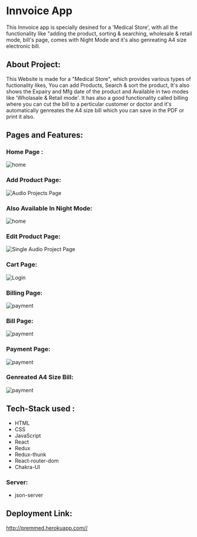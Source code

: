
# Innvoice App 
This Innvoice app is specially  desined for a 'Medical Store', with all the functionality like "adding the product, sorting & searching, wholesale & retail mode, bill's page, comes with Night Mode and it's also genreating A4 size electronic bill. 

## About Project:

This Website is made for a "Medical Store", which provides various types of fuctionality likes, You can add Products, Search & sort the product, It's also shows the 
Expairy and Mfg date of the product and Available in two modes like 'Wholasale & Retail mode'. It has also a good functionality called billing where you can cut 
the bill to a perticular customer or doctor and it's automatically genreates the A4 size bill which you can save in the PDF or print it also.

## Pages and Features: 

### Home Page : 
![home](https://user-images.githubusercontent.com/97525465/191312545-5639c87d-4294-4b60-8897-dcaa71ed28fa.png) 

### Add Product Page: 
![Audio Projects Page](https://user-images.githubusercontent.com/97525465/191312710-0a6d8573-58a5-4123-9bcc-61dac89999c3.png) 

### Also Available In Night Mode: 
![home](https://user-images.githubusercontent.com/97525465/191312745-73a5a37f-55b8-4726-8f62-de0f60e08c6c.png) 

### Edit Product Page: 
![Single Audio Project Page](https://user-images.githubusercontent.com/97525465/191312776-f1b7b8a0-b136-4c1e-a03a-58e54134c1c3.png) 

### Cart Page: 
![Login](https://user-images.githubusercontent.com/97525465/191312810-abfba7f7-bb6e-4eef-aa9b-0e72a6d583e7.png) 

### Billing Page: 
![payment](https://user-images.githubusercontent.com/97525465/191312836-9aaa9c05-e68c-4bef-ac85-5d60a2b6062e.png)


### Bill Page: 
![payment](https://user-images.githubusercontent.com/97525465/191312869-7a4cd401-7284-4ce5-b039-1120060d8ccf.png)

### Payment Page: 
![payment](https://user-images.githubusercontent.com/97525465/191312896-fdb5f194-949b-4d20-a4d4-12b586444f88.png)

### Genreated A4 Size Bill: 
![payment](https://user-images.githubusercontent.com/97525465/191312925-fdf5fb54-38d2-4c9c-a232-7f1254eb33d2.png)

## Tech-Stack used : 
- HTML
- CSS 
- JavaScript 
- React
- Redux 
- Redux-thunk 
- React-router-dom
- Chakra-UI 

### Server: 
- json-server 

## Deployment Link: 
   http://premmed.herokuapp.com//

